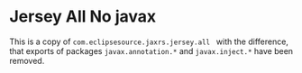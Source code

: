 
# Jersey All No javax

This is a copy of `com.eclipsesource.jaxrs.jersey.all ` with the difference, that exports of packages `javax.annotation.*` and `javax.inject.*` have been removed. 